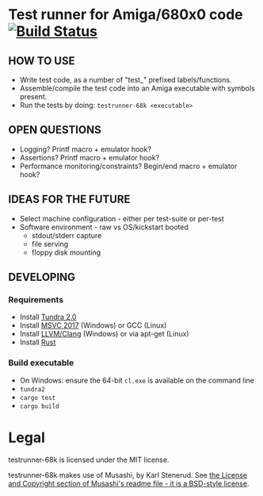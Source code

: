 
# Test runner for Amiga/680x0 code [![Build Status](https://travis-ci.com/Kalmalyzer/testrunner-68k.svg?branch=master)](https://travis-ci.com/Kalmalyzer/testrunner-68k)

## HOW TO USE

* Write test code, as a number of "test_" prefixed labels/functions.
* Assemble/compile the test code into an Amiga executable with symbols present.
* Run the tests by doing: `testrunner-68k <executable>`

## OPEN QUESTIONS

* Logging? Printf macro + emulator hook?
* Assertions? Printf macro + emulator hook?
* Performance monitoring/constraints? Begin/end macro + emulator hook?

## IDEAS FOR THE FUTURE

* Select machine configuration - either per test-suite or per-test
* Software environment - raw vs OS/kickstart booted
	* stdout/stderr capture
	* file serving
	* floppy disk mounting

## DEVELOPING

### Requirements

* Install [Tundra 2.0](https://github.com/deplinenoise/tundra)
* Install [MSVC 2017](https://visualstudio.microsoft.com/vs/older-downloads/) (Windows) or GCC (Linux)
* Install [LLVM/Clang](http://releases.llvm.org/download.html) (Windows) or via apt-get (Linux)
* Install [Rust](https://www.rust-lang.org/tools/install)

### Build executable

* On Windows: ensure the 64-bit `cl.exe` is available on the command line
* `tundra2`
* `cargo test`
* `cargo build`

# Legal

testrunner-68k is licensed under the MIT license.

testrunner-68k makes use of Musashi, by Karl Stenerud. See [the License and Copyright section of Musashi's readme file - it is a BSD-style license](musashi/readme.txt).

